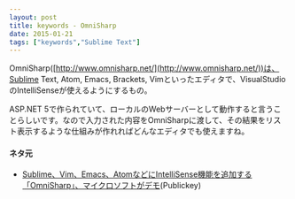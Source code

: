 ```yaml
---
layout: post
title: keywords - OmniSharp
date: 2015-01-21
tags: ["keywords","Sublime Text"]
---
```


OmniSharp([http://www.omnisharp.net/](http://www.omnisharp.net/))は、Sublime Text, Atom, Emacs, Brackets, Vimといったエディタで、VisualStudioのIntelliSenseが使えるようにするもの。

ASP.NET 5で作られていて、ローカルのWebサーバーとして動作すると言うことらしいです。なので入力された内容をOmniSharpに渡して、その結果をリスト表示するような仕組みが作れればどんなエディタでも使えますね。

#### ネタ元

*   [Sublime、Vim、Emacs、AtomなどにIntelliSense機能を追加する「OmniSharp」、マイクロソフトがデモ](http://www.publickey1.jp/blog/15/sublimevimemacsatomintellisenseomnisharp.html)(Publickey)
